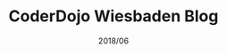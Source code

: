 ---
title: "CoderDojo Wiesbaden Blog"
slug: "cdwi-blog"
description: "Beatiful blog for Wiesbaden's CoderDojo."
image: ""
link: "https://archive.koenidv.de/cdwi.blog/"
tags: ["Web", "Jekyll"]
date: "2018/06"
---
